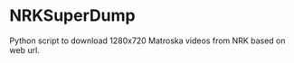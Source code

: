 NRKSuperDump
============

Python script to download 1280x720 Matroska videos from NRK based on web url. 
